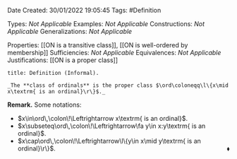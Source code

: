 <div class="topSpace"></div>

Date Created: 30/01/2022 19:05:45
Tags: #Definition

Types: _Not Applicable_
Examples: _Not Applicable_
Constructions: _Not Applicable_
Generalizations: _Not Applicable_

Properties: [[ON is a transitive class]], [[ON is well-ordered by membership]]
Sufficiencies: _Not Applicable_
Equivalences: _Not Applicable_
Justifications: [[ON is a proper class]]

``` ad-Definition
title: Definition (Informal).

_The **class of ordinals** is the proper class $\ord\coloneqq\l\{x\mid x\textrm{ is an ordinal}\r\}$._

```

**Remark.** Some notations:
* $x\in\ord\,\colon\!\Leftrightarrow x\textrm{ is an ordinal}$.
* $x\subseteq\ord\,\colon\!\Leftrightarrow\fa y\in x:y\textrm{ is an ordinal}$.
* $x\cap\ord\,\colon\!\Leftrightarrow\l\{y\in x\mid y\textrm{ is an ordinal}\r\}$.<span style="float:right;">$\blacklozenge$</span>
